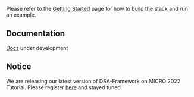 Please refer to the [Getting Started](https://github.com/PolyArch/dsa-framework/wiki/Getting-Started) page
for how to build the stack and run an example.

## Documentation
[Docs](https://dsa-framework.readthedocs.io/) under development

## Notice
We are releasing our latest version of DSA-Framework on MICRO 2022 Tutorial. Please register [here](https://www.microarch.org/micro55/) and stayed tuned.
